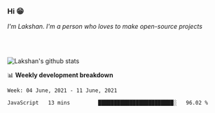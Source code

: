 ### Hi 😁

*I'm Lakshan. I'm a person who loves to make open-source projects*


<br/><br/>

![Lakshan's github stats](https://github-readme-stats.vercel.app/api?username=sandaruwan98&show_icons=true&theme=prussian )<br/>



📊 **Weekly development breakdown**
<!--START_SECTION:waka-->
```text
Week: 04 June, 2021 - 11 June, 2021

JavaScript   13 mins         ████████████████████████░   96.02 % 
```
<!--END_SECTION:waka-->

